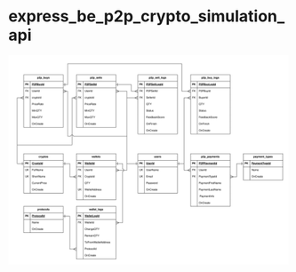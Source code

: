 # express_be_p2p_crypto_simulation_api

![er_diagram](https://github.com/MeRrai333/express_be_p2p_crypto_simulation_api/blob/main/Diagram/ER_diagram.svg?raw=true)
